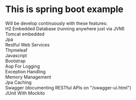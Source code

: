 # This is spring boot example
Will be develop continuously with these features:<br />
H2 Embedded Database (running anywhere just via JVM)<br />
Tomcat embedded<br />
Jpa<br />
Restful Web Services<br />
Thymeleaf<br />
Javascript<br />
Bootstrap<br />
Aop For Logging<br />
Exception Handling<br />
Memory Management<br />
Jpa Caching<br />
Swagger (documenting RESTful APIs on "/swagger-ui.html")<br />
JUnit With Mockito<br />
